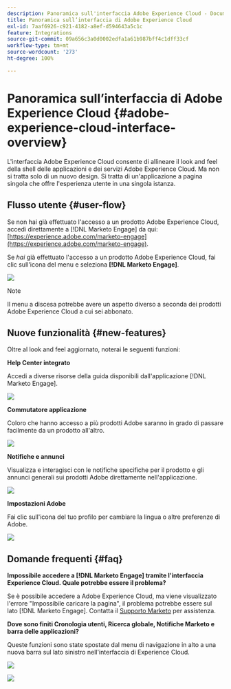 ```yaml
---
description: Panoramica sull'interfaccia Adobe Experience Cloud - Documentazione di Marketo - Documentazione del prodotto
title: Panoramica sull’interfaccia di Adobe Experience Cloud
exl-id: 7aaf6926-c921-4182-a8ef-d594643a5c1c
feature: Integrations
source-git-commit: 09a656c3a0d0002edfa1a61b987bff4c1dff33cf
workflow-type: tm+mt
source-wordcount: '273'
ht-degree: 100%

---
```


# Panoramica sull’interfaccia di Adobe Experience Cloud {#adobe-experience-cloud-interface-overview}

L&#39;interfaccia Adobe Experience Cloud consente di allineare il look and feel della shell delle applicazioni e dei servizi Adobe Experience Cloud. Ma non si tratta solo di un nuovo design. Si tratta di un&#39;applicazione a pagina singola che offre l&#39;esperienza utente in una singola istanza.

## Flusso utente {#user-flow}

Se non hai già effettuato l&#39;accesso a un prodotto Adobe Experience Cloud, accedi direttamente a [!DNL Marketo Engage] da qui: [https://experience.adobe.com/marketo-engage](https://experience.adobe.com/marketo-engage).

Se _hai_ già effettuato l&#39;accesso a un prodotto Adobe Experience Cloud, fai clic sull&#39;icona del menu e seleziona **[!DNL Marketo Engage]**.

![](assets/unified-shell-overview-1.png)

>[!NOTE]
>
>Il menu a discesa potrebbe avere un aspetto diverso a seconda dei prodotti Adobe Experience Cloud a cui sei abbonato.

## Nuove funzionalità {#new-features}

Oltre al look and feel aggiornato, noterai le seguenti funzioni:

**Help Center integrato**

Accedi a diverse risorse della guida disponibili dall&#39;applicazione [!DNL Marketo Engage].

![](assets/unified-shell-overview-2.png)

**Commutatore applicazione**

Coloro che hanno accesso a più prodotti Adobe saranno in grado di passare facilmente da un prodotto all&#39;altro.

![](assets/unified-shell-overview-3.png)

**Notifiche e annunci**

Visualizza e interagisci con le notifiche specifiche per il prodotto e gli annunci generali sui prodotti Adobe direttamente nell&#39;applicazione.

![](assets/unified-shell-overview-4.png)

**Impostazioni Adobe**

Fai clic sull&#39;icona del tuo profilo per cambiare la lingua o altre preferenze di Adobe.

![](assets/unified-shell-overview-5.png)

## Domande frequenti {#faq}

**Impossibile accedere a [!DNL Marketo Engage] tramite l&#39;interfaccia Experience Cloud. Quale potrebbe essere il problema?**

Se è possibile accedere a Adobe Experience Cloud, ma viene visualizzato l&#39;errore &quot;Impossibile caricare la pagina&quot;, il problema potrebbe essere sul lato [!DNL Marketo Engage]. Contatta il [Supporto Marketo](https://nation.marketo.com/t5/support/ct-p/Support) per assistenza.

**Dove sono finiti Cronologia utenti, Ricerca globale, Notifiche Marketo e barra delle applicazioni?**

Queste funzioni sono state spostate dal menu di navigazione in alto a una nuova barra sul lato sinistro nell&#39;interfaccia di Experience Cloud.

![](assets/unified-shell-overview-6.png)

![](assets/unified-shell-overview-7.png)
